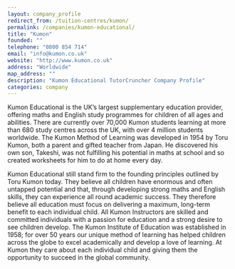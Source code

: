 ```yaml
---
layout: company_profile
redirect_from: /tuition-centres/kumon/
permalink: /companies/kumon-educational/
title: "Kumon"
founded: ""
telephone: "0800 854 714"
email: "info@kumon.co.uk"
website: "http://www.kumon.co.uk"
address: "Worldwide"
map_address: ""
description: "Kumon Educational TutorCruncher Company Profile"
categories: company
---
```

Kumon Educational is the UK’s largest supplementary education provider, offering maths and English study programmes for children of all ages and abilities. There are currently over 70,000 Kumon students learning at more than 680 study centres across the UK, with over 4 million students worldwide. The Kumon Method of Learning was developed in 1954 by Toru Kumon, both a parent and gifted teacher from Japan. He discovered his own son, Takeshi, was not fulfilling his potential in maths at school and so created worksheets for him to do at home every day.

Kumon Educational still stand firm to the founding principles outlined by Toru Kumon today. They believe all children have enormous and often untapped potential and that, through developing strong maths and English skills, they can experience all round academic success. They therefore believe all education must focus on delivering a maximum, long-term benefit to each individual child. All Kumon Instructors are skilled and committed individuals with a passion for education and a strong desire to see children develop. The Kumon Institute of Education was established in 1958; for over 50 years our unique method of learning has helped children across the globe to excel academically and develop a love of learning. At Kumon they care about each individual child and giving them the opportunity to succeed in the global community.